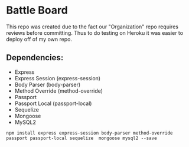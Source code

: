 # Battle Board

This repo was created due to the fact our "Organization" repo requires reviews before committing. Thus to do testing on Heroku it was easier to deploy off of my own repo.

## Dependencies:
- Express
- Express Session (express-session)
- Body Parser (body-parser)
- Method Override (method-override)
- Passport
- Passport Local (passport-local)
- Sequelize
- Mongoose
- MySQL2 
```
npm install express express-session body-parser method-override passport passport-local sequelize  mongoose mysql2 --save
```


